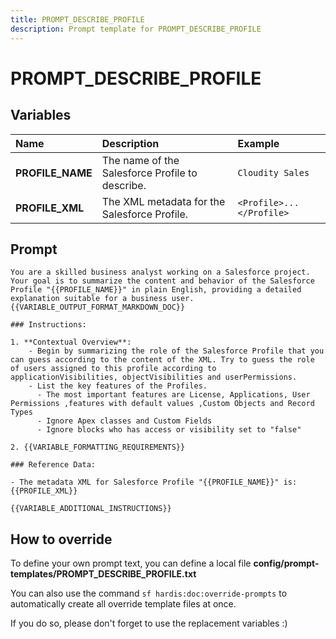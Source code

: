 ```yaml
---
title: PROMPT_DESCRIBE_PROFILE
description: Prompt template for PROMPT_DESCRIBE_PROFILE
---
```


# PROMPT_DESCRIBE_PROFILE

## Variables

| Name             | Description                                     | Example                  |
|:-----------------|:------------------------------------------------|:-------------------------|
| **PROFILE_NAME** | The name of the Salesforce Profile to describe. | `Cloudity Sales`         |
| **PROFILE_XML**  | The XML metadata for the Salesforce Profile.    | `<Profile>...</Profile>` |

## Prompt

```
You are a skilled business analyst working on a Salesforce project. Your goal is to summarize the content and behavior of the Salesforce Profile "{{PROFILE_NAME}}" in plain English, providing a detailed explanation suitable for a business user.  {{VARIABLE_OUTPUT_FORMAT_MARKDOWN_DOC}}

### Instructions:

1. **Contextual Overview**:
    - Begin by summarizing the role of the Salesforce Profile that you can guess according to the content of the XML. Try to guess the role of users assigned to this profile according to applicationVisibilities, objectVisibilities and userPermissions.
    - List the key features of the Profiles.
      - The most important features are License, Applications, User Permissions ,features with default values ,Custom Objects and Record Types
      - Ignore Apex classes and Custom Fields
      - Ignore blocks who has access or visibility set to "false"

2. {{VARIABLE_FORMATTING_REQUIREMENTS}}

### Reference Data:

- The metadata XML for Salesforce Profile "{{PROFILE_NAME}}" is:
{{PROFILE_XML}}

{{VARIABLE_ADDITIONAL_INSTRUCTIONS}}

```

## How to override

To define your own prompt text, you can define a local file **config/prompt-templates/PROMPT_DESCRIBE_PROFILE.txt**

You can also use the command `sf hardis:doc:override-prompts` to automatically create all override template files at once.

If you do so, please don't forget to use the replacement variables :)
